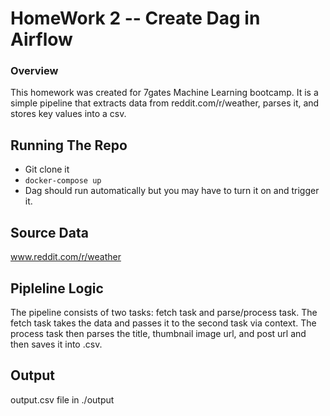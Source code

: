 # HomeWork 2 -- Create Dag in Airflow
### Overview
This homework was created for 7gates Machine Learning bootcamp. It is a simple pipeline that extracts data from reddit.com/r/weather, parses it, and stores key values into a csv.

## Running The Repo
- Git clone it
- `docker-compose up`
- Dag should run automatically but you may have to turn it on and trigger it.

## Source Data
www.reddit.com/r/weather

## Pipleline Logic
The pipeline consists of two tasks: fetch task and parse/process task. The fetch task takes the data and passes it to the second task via context.
The process task then parses the title, thumbnail image url, and post url and then saves it into .csv.

## Output
output.csv file in ./output